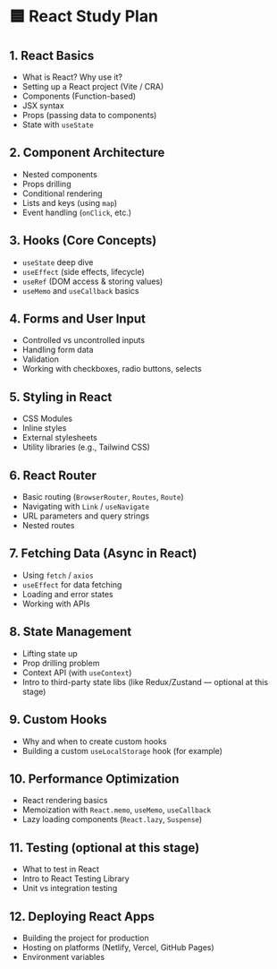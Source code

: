 # 🟦 React Study Plan

## 1. React Basics
- What is React? Why use it?
- Setting up a React project (Vite / CRA)
- Components (Function-based)
- JSX syntax
- Props (passing data to components)
- State with `useState`

## 2. Component Architecture
- Nested components
- Props drilling
- Conditional rendering
- Lists and keys (using `map`)
- Event handling (`onClick`, etc.)

## 3. Hooks (Core Concepts)
- `useState` deep dive
- `useEffect` (side effects, lifecycle)
- `useRef` (DOM access & storing values)
- `useMemo` and `useCallback` basics

## 4. Forms and User Input
- Controlled vs uncontrolled inputs
- Handling form data
- Validation
- Working with checkboxes, radio buttons, selects

## 5. Styling in React
- CSS Modules
- Inline styles
- External stylesheets
- Utility libraries (e.g., Tailwind CSS)

## 6. React Router
- Basic routing (`BrowserRouter`, `Routes`, `Route`)
- Navigating with `Link` / `useNavigate`
- URL parameters and query strings
- Nested routes

## 7. Fetching Data (Async in React)
- Using `fetch` / `axios`
- `useEffect` for data fetching
- Loading and error states
- Working with APIs

## 8. State Management
- Lifting state up
- Prop drilling problem
- Context API (with `useContext`)
- Intro to third-party state libs (like Redux/Zustand — optional at this stage)

## 9. Custom Hooks
- Why and when to create custom hooks
- Building a custom `useLocalStorage` hook (for example)

## 10. Performance Optimization
- React rendering basics
- Memoization with `React.memo`, `useMemo`, `useCallback`
- Lazy loading components (`React.lazy`, `Suspense`)

## 11. Testing (optional at this stage)
- What to test in React
- Intro to React Testing Library
- Unit vs integration testing

## 12. Deploying React Apps
- Building the project for production
- Hosting on platforms (Netlify, Vercel, GitHub Pages)
- Environment variables
